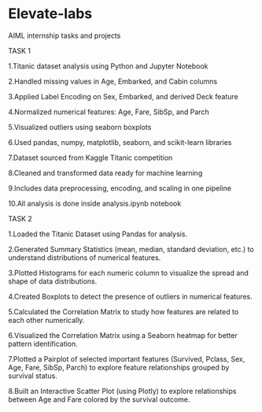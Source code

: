 # Elevate-labs
AIML internship tasks and projects


TASK 1

1.Titanic dataset analysis using Python and Jupyter Notebook

2.Handled missing values in Age, Embarked, and Cabin columns

3.Applied Label Encoding on Sex, Embarked, and derived Deck feature

4.Normalized numerical features: Age, Fare, SibSp, and Parch

5.Visualized outliers using seaborn boxplots

6.Used pandas, numpy, matplotlib, seaborn, and scikit-learn libraries

7.Dataset sourced from Kaggle Titanic competition

8.Cleaned and transformed data ready for machine learning

9.Includes data preprocessing, encoding, and scaling in one pipeline

10.All analysis is done inside analysis.ipynb notebook

TASK 2

1.Loaded the Titanic Dataset using Pandas for analysis.

2.Generated Summary Statistics (mean, median, standard deviation, etc.) to understand distributions of numerical features.

3.Plotted Histograms for each numeric column to visualize the spread and shape of data distributions.

4.Created Boxplots to detect the presence of outliers in numerical features.

5.Calculated the Correlation Matrix to study how features are related to each other numerically.

6.Visualized the Correlation Matrix using a Seaborn heatmap for better pattern identification.

7.Plotted a Pairplot of selected important features (Survived, Pclass, Sex, Age, Fare, SibSp, Parch) to explore feature relationships grouped by survival status.

8.Built an Interactive Scatter Plot (using Plotly) to explore relationships between Age and Fare colored by the survival outcome.













